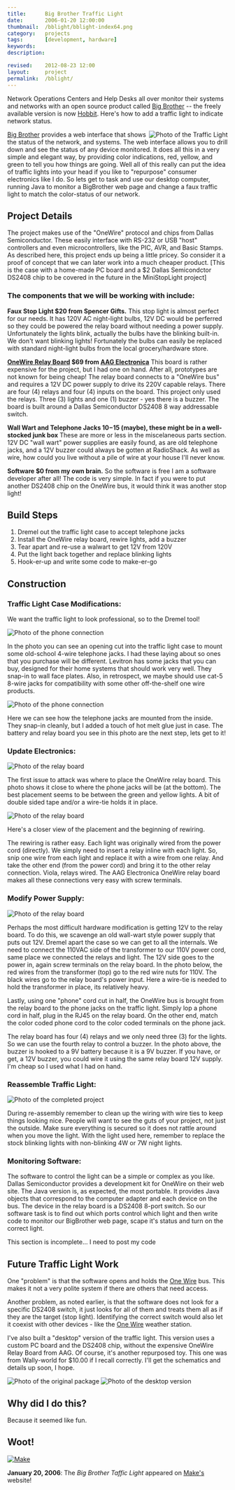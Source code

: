 ```yaml
---
title:      Big Brother Traffic Light
date:       2006-01-20 12:00:00
thumbnail:  /bblight/bblight-index64.png
category:   projects
tags:       [development, hardware]
keywords:
description:

revised:    2012-08-23 12:00
layout:     project
permalink:  /bblight/
---
```

Network Operations Centers and Help Desks all over monitor their systems and networks with an open source product called [Big Brother][bigbrother] -- the freely available version is now [Hobbit][hobbit]. Here's how to add a traffic light to indicate network status.

<img style="float: right;" src="{{site.asseturl}}/bblight/bblight-LightComplete1.png" alt="Photo of the Traffic Light" />

[Big Brother][bigbrother] provides a web interface that shows the status of the network, and systems. The web interface allows you to drill down and see the status of any device monitored. It does all this in a very simple and elegant way, by providing color indications, red, yellow, and green to tell you how things are going. Well all of this really can put the idea of traffic lights into your head if you like to "repurpose" consumer electronics like I do. So lets get to task and use our desktop computer, running Java to monitor a BigBrother web page and change a faux traffic light to match the color-status of our network.

## Project Details
The project makes use of the "OneWire" protocol and chips from Dallas Semiconductor. These easily interface with RS-232 or USB "host" controllers and even microcontrollers, like the PIC, AVR, and Basic Stamps. As described here, this project ends up being a little pricey. So  consider it a proof of concept that we can later work into a much cheaper product. [This is the case with a home-made PC board and a $2 Dallas Semicondctor DS2408 chip to be covered in the future in the MiniStopLight project]

### The components that we will be working with include:

**Faux Stop Light $20 from Spencer Gifts.**
This stop light is almost perfect for our needs. It has 120V AC night-light bulbs, 12V DC would be perferred so they could be powered the relay board without needing a power supply. Unfortunately the lights blink, actually the bulbs have the blinking built-in. We don't want blinking lights! Fortunately the bulbs can easily be replaced with standard night-light bulbs from the local grocery/hardware store.

**<a href="http://www.aagelectronica.com/aag/index.html">OneWire Relay Board</a> $69 from <a href="http://www.aagelectronica.com">AAG Electronica</a>**
This board is rather expensive for the project, but I had one on hand. After all, prototypes are not known for being cheap! The relay board connects to a "OneWire bus" and requires a 12V DC power supply to drive its 220V capable relays. There are four (4) relays and four (4) inputs on the board. This project only used the relays. Three (3) lights and one (1) buzzer - yes there is a buzzer. The board is built around a Dallas Semiconductor DS2408 8 way addressable switch.

**Wall Wart and Telephone Jacks $10-$15 (maybe), these might be in a well-stocked junk box**
These are more or less in the miscelaneous parts section. 12V DC "wall wart" power supplies are easily found, as are old telephone jacks, and a 12V buzzer could always be gotten at RadioShack. As well as wire, how could you live without a pile of wire at your house I'll never know.

**Software $0 from my own brain.**
So the software is free I am a software developer after all! The code is very simple. In fact if you were to put another DS2408 chip on the OneWire bus, it would think it was another stop light!

## Build Steps

1. Dremel out the traffic light case to accept telephone jacks
2. Install the OneWire relay board, rewire lights, add a buzzer
3. Tear apart and re-use a walwart to get 12V from 120V
4. Put the light back together and replace blinking lights
5. Hook-er-up and write some code to make-er-go

## Construction

### Traffic Light Case Modifications:

We want the traffic light to look professional, so to the Dremel tool!

![Photo of the phone connection]({{site.asseturl}}/bblight/bblight-PhoneConnection1.png)

In the photo you can see an opening cut into the traffic light case to mount some old-school 4-wire telephone jacks. I had these laying about so ones that you purchase will be different. Levitron has some jacks that you can buy, designed for their home systems that should work very well. They snap-in to wall face plates. Also, in retrospect, we maybe should use cat-5 8-wire jacks for compatibility with some other off-the-shelf one wire products.

![Photo of the phone connection]({{site.asseturl}}/bblight/bblight-PhoneConnection2.png)

Here we can see how the telephone jacks are mounted from the inside. They snap-in cleanly, but I added a touch of hot melt glue just in case. The battery and relay board you see in this photo are the next step, lets get to it!

### Update Electronics:

![Photo of the relay board]({{site.asseturl}}/bblight/bblight-RelayBoard3.png)

The first issue to attack was where to place the OneWire relay board. This photo shows it close to where the phone jacks will be (at the bottom). The best placement seems to be between the green and yellow lights. A bit of double sided tape and/or a wire-tie holds it in place.

![Photo of the relay board]({{site.asseturl}}/bblight/bblight-RelayBoard2.png)

Here's a closer view of the placement and the beginning of rewiring.

The rewiring is rather easy. Each light was originally wired from the power cord (directly). We simply need to insert a relay inline with each light. So, snip one wire from each light and replace it with a wire from one relay. And take the other end (from the power cord) and bring it to the other relay connection. Viola, relays wired. The AAG Electronica OneWire relay board makes all these connections very easy with screw terminals.

### Modify Power Supply:

![Photo of the relay board]({{site.asseturl}}/bblight/bblight-RelayBoard1.png)

Perhaps the most difficult hardware modification is getting 12V to the relay board. To do this, we scavenge an old wall-wart style power supply that puts out 12V. Dremel apart the case so we can get to all the internals. We need to connect the 110VAC side of the transformer to our 110V power cord, same place we connected the relays and light. The 12V side goes to the power in, again screw terminals on the relay board. In the photo below, the red wires from the transformer (top) go to the red wire nuts for 110V. The black wires go to the relay board's power input. Here a wire-tie is needed to hold the transformer in place, its relatively heavy.

Lastly, using one "phone" cord cut in half, the OneWire bus is brought from the relay board to the phone jacks on the traffic light. Simply lop a phone cord in half, plug in the RJ45 on the relay board. On the other end, match the color coded phone cord to the color coded terminals on the phone jack.

The relay board has four (4) relays and we only need three (3) for the lights. So we can use the fourth relay to control a buzzer. In the photo above, the buzzer is hooked to a 9V battery because it is a 9V buzzer. If you have, or get, a 12V buzzer, you could wire it using the same relay board 12V supply. I'm cheap so I used what I had on hand.

### Reassemble Traffic Light:

![Photo of the completed project]({{site.asseturl}}/bblight/bblight-LightComplete1.png)

During re-assembly remember to clean up the wiring with wire ties to keep things looking nice. People will want to see the guts of your project, not just the outside. Make sure everything is secured so it does not rattle around when you move the light. With the light used here, remember to replace the stock blinking lights with non-blinking 4W or 7W night lights.

### Monitoring Software:
The software to control the light can be a simple or complex as you like. Dallas Semiconductor provides a development kit for OneWire on their web site. The Java version is, as expected, the most portable. It provides Java objects that correspond to the computer adapter and each device on the bus. The device in the relay board is a DS2408 8-port switch. So our software task is to find out which ports control which light and then write code to monitor our BigBrother web page, scape it's status and turn on the correct light.

This section is incomplete... I need to post my code

## Future Traffic Light Work
One "problem" is that the software opens and holds the [One Wire][onewire] bus. This makes it not a very polite system if there are others that need access.

Another problem, as noted earlier, is that the software does not look for a specific DS2408 switch, it just looks for all of them and treats them all as if they are the target (stop light). Identifying the correct switch would also let it coexist with other devices - like the [One Wire][onewire] weather station.

I've also built a "desktop" version of the traffic light. This version uses a custom PC board and the DS2408 chip, without the expensive OneWire Relay Board from AAG. Of course, it's another repurposed toy. This one was from Wally-world for $10.00 if I recall correctly. I'll get the schematics and details up soon, I hope.

![Photo of the original package]({{site.asseturl}}/bblight/bblight-DesktopTrafficLight01.png)
![Photo of the desktop version]({{site.asseturl}}/bblight/bblight-DesktopTrafficLight02.png)

## Why did I do this?

Because it seemed like fun.

## Woot!

[![Make](https://s0.wp.com/wp-content/themes/vip/makeblog/img/make-logo.png)][make-article]

**January 20, 2006**: The _Big Brother Taffic Light_ appeared on [Make's][make-article] website!

 [bigbrother]: href="http://www.bb4.org/
 [hobbit]: http://hobbitmon.sourceforge.net
 [onewire]: http://www.maxim-ic.com/1-Wire.cfm
 [make]: http://makezine.com
 [make-article]: http://makezine.com/2006/01/20/make-a-bigbrother-traffic/
